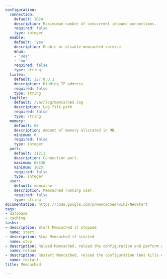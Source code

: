 ```yaml
---
configuration:
  connection:
    default: 1024
    description: Maximumum number of concurrent inbound connections.
    required: false
    type: integer
  enable:
    default: 'yes'
    description: Enable or disable memcached service.
    enum:
    - 'yes'
    - 'no'
    required: false
    type: string
  listen:
    default: 127.0.0.1
    description: Binding IP address.
    required: false
    type: string
  logfile:
    default: /var/log/memcached.log
    description: Log file path
    required: false
    type: string
  memory:
    default: 64
    description: Amount of memory allocated in MB.
    minimum: 0
    required: false
    type: integer
  port:
    default: 11211
    description: Connection port.
    maximum: 65536
    minimum: 1025
    required: false
    type: integer
  user:
    default: memcache
    description: Memcached running user.
    required: false
    type: string
documentation: https://code.google.com/p/memcached/wiki/NewStart
tags:
- database
- caching
tasks:
- description: Start Memcached if stopped
  name: start
- description: Stop Memcached if started
  name: stop
- description: Reload Memcached, reload the configuration and perform a graceful restart
  name: reload
- description: Restart Memcached, reload the configuration (but kills existing connection)
  name: restart
title: Memcached

---
```

